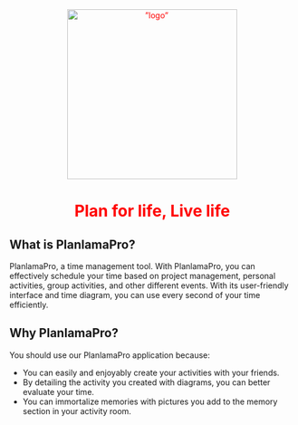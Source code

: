 <div align="center" style="color:red;">
     <img src="https://github.com/PlanlamaPro/PlanlamaPro_Info/blob/main/assets/images/logo_transparent.png" alt=”logo” height="300px" widht="300px">
 <h1>Plan for life, Live life</h1>
 </div>

## What is PlanlamaPro?
PlanlamaPro, a time management tool. With PlanlamaPro, you can effectively schedule your time based on project management, personal activities, group activities, and other different events. With its user-friendly interface and time diagram, you can use every second of your time efficiently.

## Why PlanlamaPro?
You should use our PlanlamaPro application because:

* You can easily and enjoyably create your activities with your friends.
* By detailing the activity you created with diagrams, you can better evaluate your time.
* You can immortalize memories with pictures you add to the memory section in your activity room.
